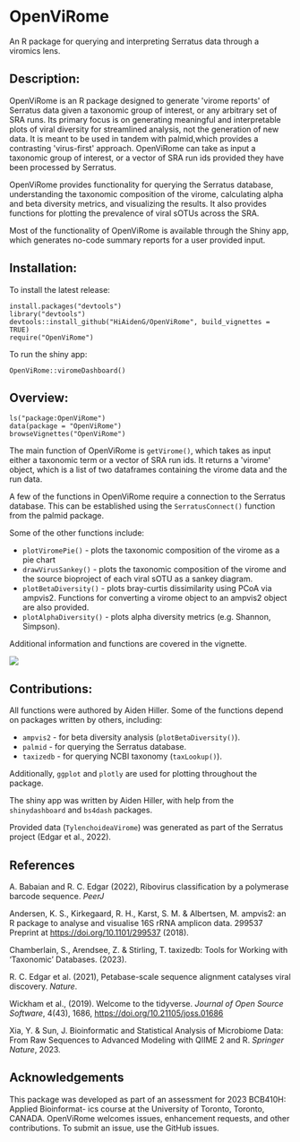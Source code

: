 # OpenViRome
An R package for querying and interpreting Serratus data through a viromics lens.

## Description:
OpenViRome is an R package designed to generate 'virome reports' of Serratus
data given a taxonomic group of interest, or any arbitrary set of SRA runs.
Its primary focus is on generating meaningful and interpretable plots of viral 
diversity for streamlined analysis, not the generation of new data. It is meant
to be used in tandem with palmid,which provides a contrasting 'virus-first' 
approach. OpenViRome can take as input a taxonomic group of interest, or a 
vector of SRA run ids provided they have been processed by Serratus. 

OpenViRome provides functionality for querying the Serratus database, understanding
the taxonomic composition of the virome, calculating alpha and beta diversity
metrics, and visualizing the results. It also provides functions for plotting
the prevalence of viral sOTUs across the SRA. 

Most of the functionality of OpenViRome is available through the Shiny app,
which generates no-code summary reports for a user provided input. 

## Installation:
To install the latest release:
```{r}
install.packages("devtools")
library("devtools")
devtools::install_github("HiAidenG/OpenViRome", build_vignettes = TRUE)
require("OpenViRome")
```

To run the shiny app:
```{r}
OpenViRome::viromeDashboard()
```

## Overview:
```{r}
ls("package:OpenViRome")
data(package = "OpenViRome")
browseVignettes("OpenViRome")
```

The main function of OpenViRome is `getVirome()`, which takes as input either a
taxonomic term or a vector of SRA run ids. It returns a 'virome' object, which
is a list of two dataframes containing the virome data and the run data.

A few of the functions in OpenViRome require a connection to the Serratus
database. This can be established using the `SerratusConnect()` function from
the palmid package.

Some of the other functions include: 
- `plotViromePie()` - plots the taxonomic composition of the virome as a pie chart
- `drawVirusSankey()` - plots the taxonomic composition of the virome and the source bioproject of    each viral sOTU as a sankey diagram.
- `plotBetaDiversity()` - plots bray-curtis dissimilarity using PCoA via ampvis2. Functions for      converting a virome object to an ampvis2 object are also provided.
- `plotAlphaDiversity()` - plots alpha diversity metrics (e.g. Shannon, Simpson).

Additional information and functions are covered in the vignette.

![](./inst/extdata/openViRome_fixed.png)

## Contributions:
All functions were authored by Aiden Hiller. Some of the functions depend on packages written by others, including:
 - `ampvis2` - for beta diversity analysis (`plotBetaDiversity()`).
 - `palmid` - for querying the Serratus database. 
 - `taxizedb` - for querying NCBI taxonomy (`taxLookup()`).
 
Additionally, `ggplot` and `plotly` are used for plotting throughout the package.

The shiny app was written by Aiden Hiller, with help from the `shinydashboard` and `bs4dash` packages.

Provided data (`TylenchoideaVirome`) was generated as part of the Serratus project (Edgar et al., 2022). 

## References
A. Babaian and R. C. Edgar (2022), Ribovirus classification by a polymerase barcode sequence. *PeerJ*

Andersen, K. S., Kirkegaard, R. H., Karst, S. M. & Albertsen, M. ampvis2: an R package to analyse and visualise 16S rRNA amplicon data. 299537 Preprint at https://doi.org/10.1101/299537 (2018).

Chamberlain, S., Arendsee, Z. & Stirling, T. taxizedb: Tools for Working with ‘Taxonomic’ Databases. (2023).

R. C. Edgar et al. (2021), Petabase-scale sequence alignment catalyses viral discovery. *Nature*.

Wickham et al., (2019). Welcome to the tidyverse. *Journal of Open Source Software*, 4(43), 1686, https://doi.org/10.21105/joss.01686

Xia, Y. & Sun, J. Bioinformatic and Statistical Analysis of Microbiome Data: From Raw Sequences to Advanced Modeling with QIIME 2 and R. *Springer Nature*, 2023.

## Acknowledgements

This package was developed as part of an assessment for 2023 BCB410H: Applied Bioinformat-
ics course at the University of Toronto, Toronto, CANADA. OpenViRome welcomes issues,
enhancement requests, and other contributions. To submit an issue, use the GitHub issues.
